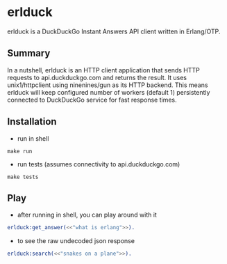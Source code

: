 erlduck
=======

erlduck is a DuckDuckGo Instant Answers API client written in Erlang/OTP.

Summary
-------

In a nutshell, erlduck is an HTTP client application that sends HTTP requests
to api.duckduckgo.com and returns the result. It uses unix1/httpclient using
ninenines/gun as its HTTP backend. This means erlduck will keep configured
number of workers (default 1) persistently connected to DuckDuckGo service
for fast response times.

Installation
------------

* run in shell

```
make run
```

* run tests (assumes connectivity to api.duckduckgo.com)

```
make tests
```

Play
----

* after running in shell, you can play around with it

```erlang
erlduck:get_answer(<<"what is erlang">>).
```

* to see the raw undecoded json response

```erlang
erlduck:search(<<"snakes on a plane">>).
```
